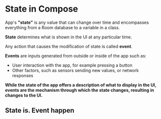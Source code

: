 # State in Compose

App's **"state"** is any value that can change over time and encompasses everything from a Room
database to a variable in a class.

**State** determines what is shown in the UI at any particular time. 

Any action that causes the modification of state is called **event**.

**Events** are inputs generated from outside or inside of the app such as:
- User interaction with the app, for example pressing a button
- Other factors, such as sensors sending new values, or network responses

**While the state of the app offers a description of what to display in the UI, events are the
mechanism through which the state changes, resulting in changes to the UI.**

## State is. Event happen


